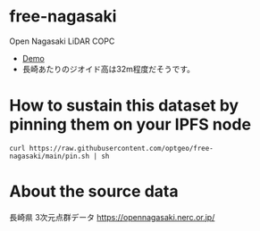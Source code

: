 # free-nagasaki
Open Nagasaki LiDAR COPC

- [Demo](list.md)
- 長崎あたりのジオイド高は32m程度だそうです。

# How to sustain this dataset by pinning them on your IPFS node
```
curl https://raw.githubusercontent.com/optgeo/free-nagasaki/main/pin.sh | sh
```

# About the source data
長崎県 3次元点群データ https://opennagasaki.nerc.or.jp/

